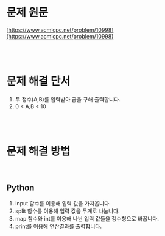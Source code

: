 # 문제 원문

[https://www.acmicpc.net/problem/10998](https://www.acmicpc.net/problem/10998)

<br><br>

# 문제 해결 단서

1. 두 정수(A,B)를 입력받아 곱을 구해 출력합니다.
2. 0 < A,B < 10

<br><br>

# 문제 해결 방법

<br>

## Python

1. input 함수를 이용해 입력 값을 가져옵니다.
2. split 함수를 이용해 입력 값을 두개로 나눕니다.
3. map 함수와 int를 이용해 나뉜 입력 값들을 정수형으로 바꿉니다.
4. print를 이용해 연산결과를 출력합니다.
